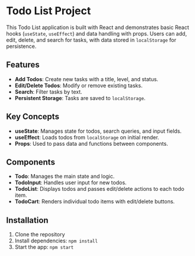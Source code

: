 # Todo List Project

This Todo List application is built with React and demonstrates basic React hooks (`useState`, `useEffect`) and data handling with props. Users can add, edit, delete, and search for tasks, with data stored in `localStorage` for persistence.

## Features

- **Add Todos**: Create new tasks with a title, level, and status.
- **Edit/Delete Todos**: Modify or remove existing tasks.
- **Search**: Filter tasks by text.
- **Persistent Storage**: Tasks are saved to `localStorage`.

## Key Concepts

- **useState**: Manages state for todos, search queries, and input fields.
- **useEffect**: Loads todos from `localStorage` on initial render.
- **Props**: Used to pass data and functions between components.

## Components

- **Todo**: Manages the main state and logic.
- **TodoInput**: Handles user input for new todos.
- **TodoList**: Displays todos and passes edit/delete actions to each todo item.
- **TodoCart**: Renders individual todo items with edit/delete buttons.

## Installation

1. Clone the repository
2. Install dependencies: `npm install`
3. Start the app: `npm start`
